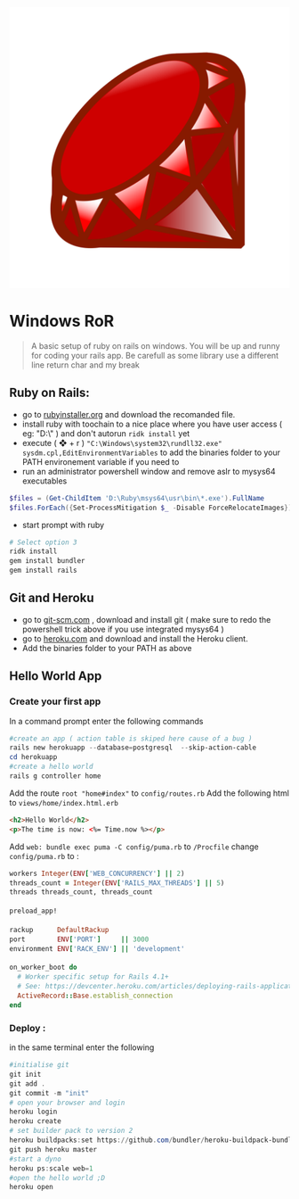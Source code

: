 ![](images/diverse/ruby.svg)

# Windows RoR

> A basic setup of ruby on rails on windows.
> You will be up and runny for coding your rails app. Be carefull as some library use a different line return char and my break

## Ruby on Rails:

- go to [rubyinstaller.org](https://rubyinstaller.org/downloads/) and download the recomanded file.
- install ruby with toochain to a nice place where you have user access ( eg: "D:\\" ) and don't autorun `ridk install` yet
- execute ( ❖ + r ) `"C:\Windows\system32\rundll32.exe" sysdm.cpl,EditEnvironmentVariables` to add the binaries folder to your PATH environement variable if you need to
- run an administrator powershell window and remove aslr to mysys64 executables

```powershell
$files = (Get-ChildItem 'D:\Ruby\msys64\usr\bin\*.exe').FullName
$files.ForEach({Set-ProcessMitigation $_ -Disable ForceRelocateImages})
```

- start prompt with ruby

```powershell
# Select option 3
ridk install
gem install bundler
gem install rails
```

## Git and Heroku

- go to [git-scm.com](https://git-scm.com/download/win) , download and install git ( make sure to redo the powershell trick above if you use integrated mysys64 )
- go to [heroku.com](https://devcenter.heroku.com/articles/heroku-cli#download-and-install) and download and install the Heroku client.
- Add the binaries folder to your PATH as above

## Hello World App

### Create your first app

In a command prompt enter the following commands

```powershell
#create an app ( action table is skiped here cause of a bug )
rails new herokuapp --database=postgresql  --skip-action-cable
cd herokuapp
#create a hello world
rails g controller home
```

Add the route `root "home#index"` to `config/routes.rb`
Add the following html to `views/home/index.html.erb`

```html
<h2>Hello World</h2>
<p>The time is now: <%= Time.now %></p>
```

Add `web: bundle exec puma -C config/puma.rb` to `/Procfile`
change `config/puma.rb` to :

```ruby
workers Integer(ENV['WEB_CONCURRENCY'] || 2)
threads_count = Integer(ENV['RAILS_MAX_THREADS'] || 5)
threads threads_count, threads_count

preload_app!

rackup      DefaultRackup
port        ENV['PORT']     || 3000
environment ENV['RACK_ENV'] || 'development'

on_worker_boot do
  # Worker specific setup for Rails 4.1+
  # See: https://devcenter.heroku.com/articles/deploying-rails-applications-with-the-puma-web-server#on-worker-boot
  ActiveRecord::Base.establish_connection
end
```

### Deploy :

in the same terminal enter the following

```powershell
#initialise git
git init
git add .
git commit -m "init"
# open your browser and login
heroku login
heroku create
# set builder pack to version 2
heroku buildpacks:set https://github.com/bundler/heroku-buildpack-bundler2
git push heroku master
#start a dyno
heroku ps:scale web=1
#open the hello world ;D
heroku open
```
